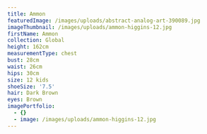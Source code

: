 ```yaml
---
title: Ammon
featuredImage: /images/uploads/abstract-analog-art-390089.jpg
imageThumbnail: /images/uploads/ammon-higgins-12.jpg
firstName: Ammon
collection: Global
height: 162cm
measurementType: chest
bust: 28cm
waist: 26cm
hips: 30cm
size: 12 kids
shoeSize: '7.5'
hair: Dark Brown
eyes: Brown
imagePortfolio:
  - {}
  - image: /images/uploads/ammon-higgins-12.jpg
---
```


